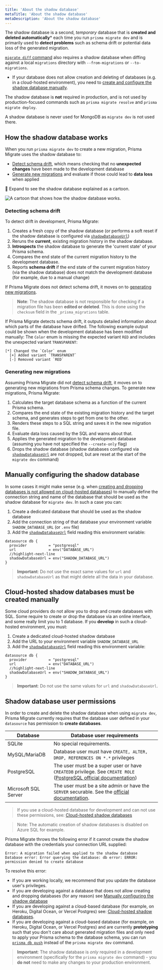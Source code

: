 ```yaml
---
title: 'About the shadow database'
metaTitle: 'About the shadow database'
metaDescription: 'About the shadow database'
---
```


<!-- TopBlock -->

The shadow database is a second, _temporary_ database that is **created and deleted automatically**\* each time you run `prisma migrate dev` and is primarily used to **detect problems** such as schema drift or potential data loss of the generated migration.

[`migrate diff` command](/orm/reference/prisma-cli-reference#migrate-diff) also requires a shadow database when diffing against a local `migrations` directory with `--from-migrations` or `--to-migrations`.

- If your database does not allow creation and deleting of databases (e.g. in a cloud-hosted environment), you need to [create and configure the shadow database manually](#cloud-hosted-shadow-databases-must-be-created-manually).

<!-- Admonition -->

The shadow database is **not** required in production, and is not used by production-focused commands such as `prisma migrate resolve` and `prisma migrate deploy`.

<!-- Admonition -->

A shadow database is never used for MongoDB as `migrate dev` is not used there.

## How the shadow database works

When you run `prisma migrate dev` to create a new migration, Prisma Migrate uses the shadow database to:

- [Detect schema drift](#detecting-schema-drift), which means checking that no **unexpected changes** have been made to the development database
- [Generate new migrations](#generating-new-migrations) and evaluate if those could lead to **data loss** when applied

<!-- details -->

<!-- summary -->🎨 Expand to see the shadow database explained as a cartoon.

![A cartoon that shows how the shadow database works.](./shadow-database.png)

### Detecting schema drift

To detect drift in development, Prisma Migrate:

1. Creates a fresh copy of the shadow database (or performs a soft reset if the shadow database is configured via [`shadowDatabaseUrl`](/orm/reference/prisma-schema-reference#datasource))
1. Reruns the **current**, existing migration history in the shadow database.
1. **Introspects** the shadow database to generate the 'current state' of your Prisma schema.
1. Compares the end state of the current migration history to the development database.
1. Reports **schema drift** if the end state of the current migration history (via the shadow database) does not match the development database (for example, due to a manual change)

If Prisma Migrate does not detect schema drift, it moves on to [generating new migrations](#generating-new-migrations).

> **Note**: The shadow database is not responsible for checking if a migration file has been **edited or deleted**. This is done using the `checksum` field in the `_prisma_migrations` table.

If Prisma Migrate detects schema drift, it outputs detailed information about which parts of the database have drifted. The following example output could be shown when the development database has been modified manually: The `Color` enum is missing the expected variant `RED` and includes the unexpected variant `TRANSPARENT`:

```
[*] Changed the `Color` enum
  [+] Added variant `TRANSPARENT`
  [-] Removed variant `RED`
```

### Generating new migrations

Assuming Prisma Migrate did not [detect schema drift](#detecting-schema-drift), it moves on to generating new migrations from Prisma schema changes. To generate new migrations, Prisma Migrate:

1. Calculates the target database schema as a function of the current Prisma schema.
1. Compares the end state of the existing migration history and the target schema, and generates steps to get from one to the other.
1. Renders these steps to a SQL string and saves it in the new migration file.
1. Evaluate data loss caused by the SQL and warns about that.
1. Applies the generated migration to the development database (assuming you have not specified the `--create-only` flag)
1. Drops the shadow database (shadow databases configured via [`shadowDatabaseUrl`](/orm/reference/prisma-schema-reference#datasource) are not dropped, but are reset at the start of the `migrate dev` command)

## Manually configuring the shadow database

In some cases it might make sense (e.g. when [creating and dropping databases is not allowed on cloud-hosted databases](#cloud-hosted-shadow-databases-must-be-created-manually)) to manually define the connection string and name of the database that should be used as the shadow database for `migrate dev`. In such a case you can:

1. Create a dedicated database that should be used as the shadow database
2. Add the connection string of that database your environment variable `SHADOW_DATABASE_URL` (or `.env` file)
3. Add the [`shadowDatabaseUrl`](/orm/reference/prisma-schema-reference#datasource) field reading this environment variable:

```prisma highlight=4;normal
datasource db {
  provider          = "postgresql"
  url               = env("DATABASE_URL")
  //highlight-next-line
  shadowDatabaseUrl = env("SHADOW_DATABASE_URL")
}
```

> **Important**: Do not use the exact same values for `url` and `shadowDatabaseUrl` as that might delete all the data in your database.

## Cloud-hosted shadow databases must be created manually

Some cloud providers do not allow you to drop and create databases with SQL. Some require to create or drop the database via an online interface, and some really limit you to 1 database. If you **develop** in such a cloud-hosted environment, you must:

1. Create a dedicated cloud-hosted shadow database
2. Add the URL to your environment variable `SHADOW_DATABASE_URL`
3. Add the [`shadowDatabaseUrl`](/orm/reference/prisma-schema-reference#datasource) field reading this environment variable:

```prisma highlight=4;normal
datasource db {
  provider          = "postgresql"
  url               = env("DATABASE_URL")
  //highlight-next-line
  shadowDatabaseUrl = env("SHADOW_DATABASE_URL")
}
```

> **Important**: Do not use the same values for `url` and `shadowDatabaseUrl`.

## Shadow database user permissions

In order to create and delete the shadow database when using `migrate dev`, Prisma Migrate currently requires that the database user defined in your `datasource` has permission to **create databases**.

| Database             | Database user requirements                                                                                                                                                                                             |
| -------------------- | ---------------------------------------------------------------------------------------------------------------------------------------------------------------------------------------------------------------------- |
| SQLite               | No special requirements.                                                                                                                                                                                               |
| MySQL/MariaDB        | Database user must have `CREATE, ALTER, DROP, REFERENCES ON *.*` privileges                                                                                                                                            |
| PostgreSQL           | The user must be a super user or have `CREATEDB` privilege. See `CREATE ROLE` ([PostgreSQL official documentation](https://www.postgresql.org/docs/12/sql-createrole.html))                                            |
| Microsoft SQL Server | The user must be a site admin or have the `SERVER` securable. See the [official documentation](https://learn.microsoft.com/en-us/sql/relational-databases/security/permissions-database-engine?view=sql-server-ver15). |

> If you use a cloud-hosted database for development and can not use these permissions, see: [Cloud-hosted shadow databases](#cloud-hosted-shadow-databases-must-be-created-manually)

> Note: The automatic creation of shadow databases is disabled on Azure SQL for example.

Prisma Migrate throws the following error if it cannot create the shadow database with the credentials your connection URL supplied:

```
Error: A migration failed when applied to the shadow database
Database error: Error querying the database: db error: ERROR: permission denied to create database
```

To resolve this error:

- If you are working locally, we recommend that you update the database user's privileges.
- If you are developing against a database that does not allow creating and dropping databases (for any reason) see [Manually configuring the shadow database](#manually-configuring-the-shadow-database)
- If you are developing against a cloud-based database (for example, on Heroku, Digital Ocean, or Vercel Postgres) see: [Cloud-hosted shadow databases](#cloud-hosted-shadow-databases-must-be-created-manually).
- If you are developing against a cloud-based database (for example, on Heroku, Digital Ocean, or Vercel Postgres) and are currently **prototyping** such that you don't care about generated migration files and only need to apply your Prisma schema to the database schema, you can run [`prisma db push`](/orm/reference/prisma-cli-reference#db) instead of the `prisma migrate dev` command.

> **Important**: The shadow database is _only_ required in a development environment (specifically for the `prisma migrate dev` command) - you **do not** need to make any changes to your production environment.
